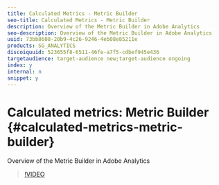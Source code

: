```yaml
---
title: Calculated Metrics - Metric Builder
seo-title: Calculated Metrics - Metric Builder
description: Overview of the Metric Builder in Adobe Analytics
seo-description: Overview of the Metric Builder in Adobe Analytics
uuid: 73bb8608-20b9-4c26-9246-4eb08e85211e
products: SG_ANALYTICS
discoiquuid: 523655f8-6511-46fe-a7f5-cdbef945e436
targetaudience: target-audience new;target-audience ongoing
index: y
internal: n
snippet: y
---
```


# Calculated metrics: Metric Builder {#calculated-metrics-metric-builder}

Overview of the Metric Builder in Adobe Analytics

>[!VIDEO](https://video.tv.adobe.com/v/25411/?quality=12)